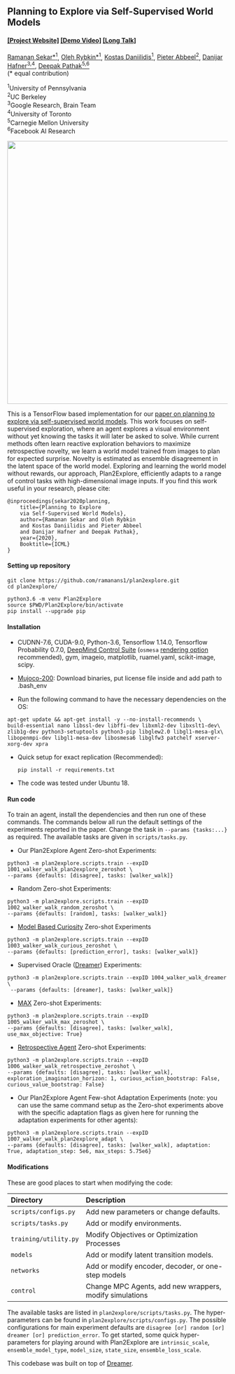 ## Planning to Explore via Self-Supervised World Models ##

#### [[Project Website]](https://ramanans1.github.io/plan2explore/) [[Demo Video]](https://youtu.be/GftqnPWsCWw) [[Long Talk]](https://youtu.be/gan79mAVfq8)

[Ramanan Sekar*<sup>1</sup>](https://ramanans1.github.io/), [Oleh Rybkin*<sup>1</sup>](https://www.seas.upenn.edu/~oleh/), [Kostas Daniilidis<sup>1</sup>](http://www.cis.upenn.edu/~kostas/), [Pieter Abbeel<sup>2</sup>](https://people.eecs.berkeley.edu/~pabbeel/), [Danijar Hafner<sup>3,4</sup>](https://danijar.com/), [Deepak Pathak<sup>5,6</sup>](https://www.cs.cmu.edu/~dpathak/)<br/>
(&#42; equal contribution)

<sup>1</sup>University of Pennsylvania </br> <sup>2</sup>UC Berkeley </br> <sup>3</sup>Google Research, Brain Team </br> <sup>4</sup>University of Toronto </br>  <sup>5</sup>Carnegie Mellon University </br> <sup>6</sup>Facebook AI Research

<a href="https://ramanans1.github.io/plan2explore/">
<p align="center">
<img src="https://ramanans1.github.io/plan2explore/resources/setting.png" width="600">
</p>
</img></a>

This is a TensorFlow based implementation for our [paper on planning to explore via self-supervised world models](https://ramanans1.github.io/plan2explore/). This work focuses on self-supervised exploration, where an agent explores a visual environment without yet knowing the tasks it will later be asked to solve. While current methods often learn reactive exploration behaviors to maximize retrospective novelty, we learn a world model trained from images to plan for expected surprise. Novelty is estimated as ensemble disagreement in the latent space of the world model. Exploring and learning the world model without rewards, our approach, Plan2Explore, efficiently adapts to a range of control tasks with high-dimensional image inputs. If you find this work useful in your research, please cite:

```
@inproceedings{sekar2020planning,
    title={Planning to Explore
    via Self-Supervised World Models},
    author={Ramanan Sekar and Oleh Rybkin
    and Kostas Daniilidis and Pieter Abbeel
    and Danijar Hafner and Deepak Pathak},
    year={2020},
    Booktitle={ICML}
}
```

#### Setting up repository

  ```Shell
  git clone https://github.com/ramanans1/plan2explore.git
  cd plan2explore/

  python3.6 -m venv Plan2Explore
  source $PWD/Plan2Explore/bin/activate
  pip install --upgrade pip
  ```

#### Installation

  - CUDNN-7.6, CUDA-9.0, Python-3.6, Tensorflow 1.14.0, Tensorflow Probability 0.7.0, [DeepMind Control Suite](https://github.com/deepmind/dm_control) (`osmesa`
  [rendering option](https://github.com/deepmind/dm_control#rendering) recommended), gym, imageio, matplotlib, ruamel.yaml, scikit-image, scipy.

  - [Mujoco-200](https://www.roboti.us/index.html): Download binaries, put license file inside and add path to .bash_env

  - Run the following command to have the necessary dependencies on the OS:
  ```Shell
  apt-get update && apt-get install -y --no-install-recommends \
  build-essential nano libssl-dev libffi-dev libxml2-dev libxslt1-dev\
  zlib1g-dev python3-setuptools python3-pip libglew2.0 libgl1-mesa-glx\
  libopenmpi-dev libgl1-mesa-dev libosmesa6 libglfw3 patchelf xserver-xorg-dev xpra
  ```
  - Quick setup for exact replication (Recommended):
    ```Shell
    pip install -r requirements.txt
    ```
  - The code was tested under Ubuntu 18.

#### Run code

To train an agent, install the dependencies and then run one of these commands. The commands below all run the default settings of the experiments reported in the paper. Change the task in `--params {tasks:...}` as required. The available tasks are given in `scripts/tasks.py`.

  - Our Plan2Explore Agent Zero-shot Experiments:
  ```Shell
  python3 -m plan2explore.scripts.train --expID 1001_walker_walk_plan2explore_zeroshot \
  --params {defaults: [disagree], tasks: [walker_walk]}
  ```

  - Random Zero-shot Experiments:

  ```Shell
  python3 -m plan2explore.scripts.train --expID 1002_walker_walk_random_zeroshot \
  --params {defaults: [random], tasks: [walker_walk]}
  ```
  - [Model Based Curiosity](http://pathak22.github.io/noreward-rl/) Zero-shot Experiments

  ```Shell
  python3 -m plan2explore.scripts.train --expID 1003_walker_walk_curious_zeroshot \
  --params {defaults: [prediction_error], tasks: [walker_walk]}
  ```

  - Supervised Oracle ([Dreamer](https://danijar.com/project/dreamer/)) Experiments:

  ```Shell
  python3 -m plan2explore.scripts.train --expID 1004_walker_walk_dreamer \
   --params {defaults: [dreamer], tasks: [walker_walk]}
  ```

  - [MAX](https://arxiv.org/abs/1810.12162) Zero-shot Experiments:
  ```Shell
  python3 -m plan2explore.scripts.train --expID 1005_walker_walk_max_zeroshot \
  --params {defaults: [disagree], tasks: [walker_walk], use_max_objective: True}
  ```

  - [Retrospective Agent](https://pathak22.github.io/exploration-by-disagreement/) Zero-shot Experiments:
  ```Shell
  python3 -m plan2explore.scripts.train --expID 1006_walker_walk_retrospective_zeroshot \
  --params {defaults: [disagree], tasks: [walker_walk], exploration_imagination_horizon: 1, curious_action_bootstrap: False, curious_value_bootstrap: False}
  ```

  - Our Plan2Explore Agent Few-shot Adaptation Experiments (note: you can use the same command setup as the Zero-shot experiments above with the specific adaptation flags as given here for running the adaptation experiments for other agents):
  ```Shell
  python3 -m plan2explore.scripts.train --expID 1007_walker_walk_plan2explore_adapt \
  --params {defaults: [disagree], tasks: [walker_walk], adaptation: True, adaptation_step: 5e6, max_steps: 5.75e6}
  ```

#### Modifications

These are good places to start when modifying the code:

| Directory | Description |
| :-------- | :---------- |
| `scripts/configs.py` | Add new parameters or change defaults. |
| `scripts/tasks.py` | Add or modify environments. |
| `training/utility.py` | Modify Objectives or Optimization Processes |
| `models` | Add or modify latent transition models. |
| `networks` | Add or modify encoder, decoder, or one-step models  |
| `control` | Change MPC Agents, add new wrappers, modify simulations |


The available tasks are listed in `plan2explore/scripts/tasks.py`. The hyper-parameters can be found in `plan2explore/scripts/configs.py`. The possible configurations for main experiment defaults are `disagree [or] random [or] dreamer [or] prediction_error`. To get started, some quick hyper-parameters for playing around with Plan2Explore are `intrinsic_scale`, `ensemble_model_type`, `model_size`, `state_size`, `ensemble_loss_scale`.

This codebase was built on top of [Dreamer](https://github.com/google-research/dreamer).
